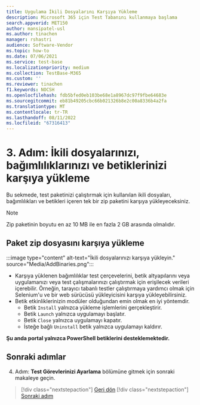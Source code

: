 ```yaml
---
title: Uygulama İkili Dosyalarını Karşıya Yükleme
description: Microsoft 365 için Test Tabanını kullanmaya başlama
search.appverid: MET150
author: mansipatel-usl
ms.author: tinachen
manager: rshastri
audience: Software-Vendor
ms.topic: how-to
ms.date: 07/06/2021
ms.service: test-base
ms.localizationpriority: medium
ms.collection: TestBase-M365
ms.custom: ''
ms.reviewer: tinachen
f1.keywords: NOCSH
ms.openlocfilehash: fdb5bfed0eb103be68e1a8967dc97f9fbe64683e
ms.sourcegitcommit: eb81b49205cbc66b021326b8e2c00a8336b4a2fa
ms.translationtype: MT
ms.contentlocale: tr-TR
ms.lasthandoff: 08/11/2022
ms.locfileid: "67316413"
---
```

# <a name="step-3-upload-your-binaries-dependencies-and-scripts"></a>3. Adım: İkili dosyalarınızı, bağımlılıklarınızı ve betiklerinizi karşıya yükleme

Bu sekmede, test paketinizi çalıştırmak için kullanılan ikili dosyaları, bağımlılıkları ve betikleri içeren tek bir zip paketini karşıya yükleyeceksiniz.

> [!NOTE]
> Zip paketinin boyutu en az 10 MB ile en fazla 2 GB arasında olmalıdır.

## <a name="upload-package-zip-file"></a>Paket zip dosyasını karşıya yükleme

:::image type="content" alt-text="İkili dosyalarınızı karşıya yükleyin." source="Media/AddBinaries.png":::

  - Karşıya yüklenen bağımlılıklar test çerçevelerini, betik altyapılarını veya uygulamanızı veya test çalışmalarınızı çalıştırmak için erişilecek verileri içerebilir. Örneğin, tarayıcı tabanlı testler çalıştırmaya yardımcı olmak için Selenium'u ve bir web sürücüsü yükleyicisini karşıya yükleyebilirsiniz.
  - Betik etkinliklerinizin modüler olduğundan emin olmak en iyi yöntemdir.
    - Betik `Install` yalnızca yükleme işlemlerini gerçekleştirir.
    - Betik `Launch` yalnızca uygulamayı başlatır.
    - Betik `Close` yalnızca uygulamayı kapatır.
    - İsteğe bağlı `Uninstall` betik yalnızca uygulamayı kaldırır.

**Şu anda portal yalnızca PowerShell betiklerini desteklemektedir.**


## <a name="next-steps"></a>Sonraki adımlar 

4. Adım: **Test Görevlerinizi Ayarlama** bölümüne gitmek için sonraki makaleye geçin.
> [!div class="nextstepaction"]
> [Geri dön](uploadApplication.md)
> [!div class="nextstepaction"]
> [Sonraki adım](testtask.md)

